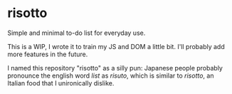 # risotto
Simple and minimal to-do list for everyday use.

This is a WIP, I wrote it to train my JS and DOM a little bit. I'll probably add more features in the future. 

I named this repository "risotto" as a silly pun: Japanese people probably pronounce the english word *list* as *risuto*, which is similar to *risotto*, an Italian food that I unironically dislike.
